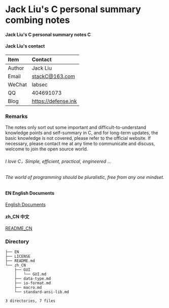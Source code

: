 # Jack Liu's C personal summary combing notes

#### Jack Liu's C personal summary notes C

#### Jack Liu's contact
| Item  | Contact |
| :------ | :---------- |
| Author | Jack Liu |
| Email | stackC@163.com |
| WeChat | labsec |
| QQ | 404691073 |
| Blog | https://defense.ink |

### Remarks
The notes only sort out some important and difficult-to-understand knowledge points and self-summary in C, and for long-term updates, the basic knowledge is not covered, please refer to the official website. If necessary, please contact me at any time to communicate and discuss, welcome to join the open source world.

###### I love C，Simple, efficient, practical, engineered ...

###### The world of programming should be pluralistic, free from any one mindset. 

#### EN English Documents
[English Documents](./EN)

#### zh_CN 中文
[README_CN](./zh_CN)


### Directory

```
├── EN
├── LICENSE
├── README.md
└── zh_CN
    ├── GUI
    │   └── GUI.md
    ├── data-type.md
    ├── io-format.md
    ├── macro.md
    └── standard-ansi-lib.md

3 directories, 7 files
```